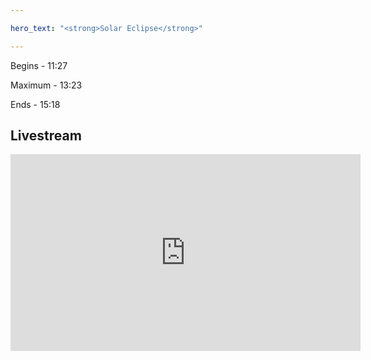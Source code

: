 ```yaml
---

hero_text: "<strong>Solar Eclipse</strong>"

---
```

<div class="heroWrapper">
    <Hero :text="$page.frontmatter.hero_text" />
</div>

<div class="bg-gray-400 rounded p-6 rounded m-12">
    <p class="text-center m-4 text-xl">Begins - 11:27</p>
    <p class="text-center m-4 text-xl">Maximum - 13:23</p>
    <p class="text-center m-4 text-xl">Ends - 15:18</p>
</div>

<article class="bg-gray-400 rounded m-12 p-6">
    <h2 class="text-2xl text-center m-6 font-bold tracking-wider">Livestream</h2>
    <iframe class="mx-auto" width="560" height="315" src="https://www.youtube.com/embed/4foL-OEnLpk" frameborder="0" allow="accelerometer; autoplay; encrypted-media; gyroscope; picture-in-picture" allowfullscreen></iframe>
</article>
